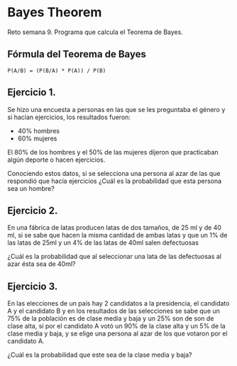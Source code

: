 # Bayes Theorem
Reto semana 9. Programa que calcula el Teorema de Bayes.

## Fórmula del Teorema de Bayes

```
P(A/B) = (P(B/A) * P(A)) / P(B)
```

## Ejercicio 1.
Se hizo una encuesta a personas en las que se les preguntaba el género y si hacían ejercicios, los resultados fueron:

* 40% hombres
* 60% mujeres

El 80% de los hombres y el 50% de las mujeres dijeron que practicaban algún deporte o hacen ejercicios.

Conociendo estos datos, si se selecciona una persona al azar de las que respondió que hacía ejercicios ¿Cuál es la probabilidad que esta persona sea un hombre?

## Ejercicio 2.

En una fábrica de latas producen latas de dos tamaños, de 25 ml y de 40 ml, si se sabe que hacen la misma cantidad de ambas latas y que un 1% de las latas de 25ml y un 4% de las latas de 40ml salen defectuosas

¿Cuál es la probabilidad que al seleccionar una lata de las defectuosas al azar ésta sea de 40ml?

## Ejercicio 3.
En las elecciones de un país hay 2 candidatos a la presidencia, el candidato A y el candidato B y en los resultados de las selecciones se sabe que un 75% de la población es de clase media y baja y un 25% son de son de clase alta, si por el candidato A votó un 90% de la clase alta y un 5% de la clase media y baja, y se elige una persona al azar de los que votaron por el candidato A.

¿Cuál es la probabilidad que este sea de la clase media y baja?